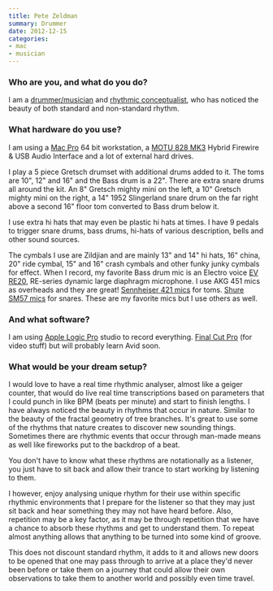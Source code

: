 ```yaml
---
title: Pete Zeldman
summary: Drummer
date: 2012-12-15
categories:
- mac
- musician
---
```


### Who are you, and what do you do?

I am a [drummer/musician](http://pete-zeldman.com/ "Pete's website.") and [rhythmic conceptualist](http://www.youtube.com/watch?v=Q_GG_ItfTnI "A vide of Pete on YouTube."), who has noticed the beauty of both standard and non-standard rhythm.

### What hardware do you use?

I am using a [Mac Pro][mac-pro] 64 bit workstation, a [MOTU 828 MK3][828mk3-hybrid] Hybrid Firewire & USB Audio Interface and a lot of external hard drives.

I play a 5 piece Gretsch drumset with additional drums added to it. The toms are 10", 12" and 16" and the Bass drum is a 22". There are extra snare drums all around the kit. An 8" Gretsch mighty mini on the left, a 10" Gretsch mighty mini on the right, a 14" 1952 Slingerland snare drum on the far right above a second 16" floor tom converted to Bass drum below it. 

I use extra hi hats that may even be plastic hi hats at times. I have 9 pedals to trigger snare drums, bass drums, hi-hats of various description, bells and other sound sources.

The cymbals I use are Zildjian and are mainly 13" and 14" hi hats, 16" china, 20" ride cymbal, 15" and 16" crash cymbals and other funky junky cymbals for effect. When I record, my favorite Bass drum mic is an Electro voice [EV RE20][re20], RE-series dynamic large diaphragm microphone. I use AKG 451 mics as overheads and they are great! [Sennheiser 421 mics][md-421] for toms. [Shure SM57 mics][sm57] for snares. These are my favorite mics but I use others as well.

### And what software?

I am using [Apple Logic Pro][logic-pro] studio to record everything. [Final Cut Pro][final-cut-pro] (for video stuff) but will probably learn Avid soon.

### What would be your dream setup?

I would love to have a real time rhythmic analyser, almost like a geiger counter, that would do live real time transcriptions based on parameters that I could punch in like BPM (beats per minute) and start to finish lengths. I have always noticed the beauty in rhythms that occur in nature. Similar to the beauty of the fractal geometry of tree branches. It's great to use some of the rhythms that nature creates to discover new sounding things. Sometimes there are rhythmic events that occur through man-made means as well like fireworks put to the backdrop of a beat. 

You don't have to know what these rhythms are notationally as a listener, you just have to sit back and allow their trance to start working by listening to them. 

I however, enjoy analysing unique rhythm for their use within specific rhythmic environments that I prepare for the listener so that they may just sit back and hear something they may not have heard before. Also, repetition may be a key factor, as it may be through repetition that we have a chance to absorb these rhythms and get to understand them. To repeat almost anything allows that anything to be turned into some kind of groove.

This does not discount standard rhythm, it adds to it and allows new doors to be opened that one may pass through to arrive at a place they'd never been before or take them on a journey that could allow their own observations to take them to another world and possibly even time travel.

[828mk3-hybrid]: https://www.amazon.com/MOTU-828mk3-Hybrid-Firewire-Interface/dp/B0014BOXZC "A FireWire/USB audio interface."
[final-cut-pro]: https://en.wikipedia.org/wiki/Final_Cut_Pro "A nonlinear video editor."
[logic-pro]: https://www.apple.com/logic-pro/ "A professional audio application for the Mac."
[mac-pro]: https://www.apple.com/mac-pro/ "The Intel-based Mac tower computer."
[md-421]: http://mixonline.com/mixline/sennheiser_md421_turns50_2610/ "A microphone."
[re20]: https://www.electrovoice.com/product.php?id=91 "A broadcaster microphone."
[sm57]: http://www.shure.com/americas/products/microphones/sm/sm57-instrument-microphone "An instrument microphone."
